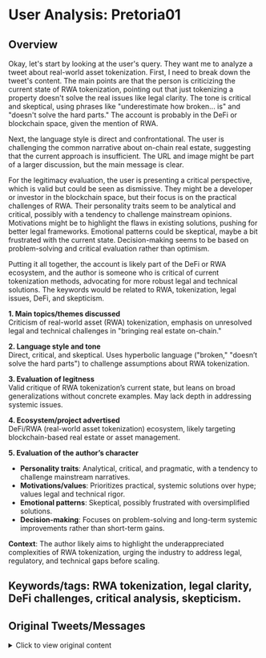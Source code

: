# User Analysis: Pretoria01

## Overview

<think>
Okay, let's start by looking at the user's query. They want me to analyze a tweet about real-world asset tokenization. First, I need to break down the tweet's content. The main points are that the person is criticizing the current state of RWA tokenization, pointing out that just tokenizing a property doesn't solve the real issues like legal clarity. The tone is critical and skeptical, using phrases like "underestimate how broken... is" and "doesn't solve the hard parts." The account is probably in the DeFi or blockchain space, given the mention of RWA.

Next, the language style is direct and confrontational. The user is challenging the common narrative about on-chain real estate, suggesting that the current approach is insufficient. The URL and image might be part of a larger discussion, but the main message is clear.

For the legitimacy evaluation, the user is presenting a critical perspective, which is valid but could be seen as dismissive. They might be a developer or investor in the blockchain space, but their focus is on the practical challenges of RWA. Their personality traits seem to be analytical and critical, possibly with a tendency to challenge mainstream opinions. Motivations might be to highlight the flaws in existing solutions, pushing for better legal frameworks. Emotional patterns could be skeptical, maybe a bit frustrated with the current state. Decision-making seems to be based on problem-solving and critical evaluation rather than optimism.

Putting it all together, the account is likely part of the DeFi or RWA ecosystem, and the author is someone who is critical of current tokenization methods, advocating for more robust legal and technical solutions. The keywords would be related to RWA, tokenization, legal issues, DeFi, and skepticism.
</think>

**1. Main topics/themes discussed**  
Criticism of real-world asset (RWA) tokenization, emphasis on unresolved legal and technical challenges in "bringing real estate on-chain."  

**2. Language style and tone**  
Direct, critical, and skeptical. Uses hyperbolic language ("broken," "doesn’t solve the hard parts") to challenge assumptions about RWA tokenization.  

**3. Evaluation of legitness**  
Valid critique of RWA tokenization’s current state, but leans on broad generalizations without concrete examples. May lack depth in addressing systemic issues.  

**4. Ecosystem/project advertised**  
DeFi/RWA (real-world asset tokenization) ecosystem, likely targeting blockchain-based real estate or asset management.  

**5. Evaluation of the author’s character**  
- **Personality traits**: Analytical, critical, and pragmatic, with a tendency to challenge mainstream narratives.  
- **Motivations/values**: Prioritizes practical, systemic solutions over hype; values legal and technical rigor.  
- **Emotional patterns**: Skeptical, possibly frustrated with oversimplified solutions.  
- **Decision-making**: Focuses on problem-solving and long-term systemic improvements rather than short-term gains.  

**Context**: The author likely aims to highlight the underappreciated complexities of RWA tokenization, urging the industry to address legal, regulatory, and technical gaps before scaling.  

**Keywords/tags**: RWA tokenization, legal clarity, DeFi challenges, critical analysis, skepticism.
---
## Original Tweets/Messages

<details>
<summary>Click to view original content</summary>

| Type | Content |
|------|---------|
| messages | I think most people underestimate how broken real-world asset (RWA) tokenization really is!

Everyone talks about “bringing real estate on-chain”,

but to be honest, slapping a token on a property and calling it “on-chain” doesn’t solve the hard parts.

Where’s the legal clarity? https://t.co/EOIbO7SqPP |

</details>
